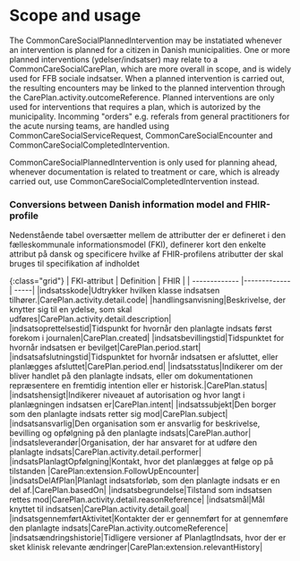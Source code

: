 <!-- StructureDefinition-KLCommonCareSocialPlannedIntervention-intro.md {% comment %}
************************************************************************************************
*                                WARNING: DO NOT EDIT THIS FILE                                *
*                                                                                              *
* This file is generated by SUSHI. Any edits you make to this file will be overwritten.        *
*                                                                                              *
* To change the contents of this file, edit the original source file at:                       *
* ig-data\input\pagecontent\StructureDefinition-KLCommonCareSocialPlannedIntervention-intro.md *
************************************************************************************************
{% endcomment %} -->
# Scope and usage
The CommonCareSocialPlannedIntervention may be instatiated whenever an intervention is planned for a citizen in Danish municipalities. One or more planned interventions (ydelser/indsatser) may relate to a CommonCareSocialCarePlan, which are more overall in scope, and is widely used for FFB sociale indsatser.
When a planned intervention is carried out, the resulting encounters may be linked to the planned intervention through the CarePlan.activity.outcomeReference. Planned interventions are only used for interventions that requires a plan, which is autorized by the municipality. Incomming "orders" e.g. referals from general practitioners for the acute nursing teams, are handled using CommonCareSocialServiceRequest, CommonCareSocialEncounter and CommonCareSocialCompletedIntervention.

CommonCareSocialPlannedIntervention is only used for planning ahead, whenever documentation is related to treatment or care, which is already carried out, use CommonCareSocialCompletedIntervention instead.

### Conversions between Danish information model and FHIR-profile

Nedenstående tabel oversætter mellem de attributter der er defineret i den fælleskommunale informationsmodel (FKI), definerer kort den enkelte attribut på dansk og specificere hvilke af FHIR-profilens atributter der skal bruges til specifikation af indholdet

{:class="grid"}
|   FKI-attribut      | Definition        | FHIR  |
| ------------- |-------------| -----|
|indsatsskode|Udtrykker hvilken klasse indsatsen tilhører.|CarePlan.activity.detail.code|
|handlingsanvisning|Beskrivelse, der knytter sig til en ydelse, som skal udføres|CarePlan.activity.detail.description|
|indsatsoprettelsestid|Tidspunkt for hvornår den planlagte indsats først forekom i journalen|CarePlan.created|
|indsatsbevillingstid|Tidspunktet for hvornår indsatsen er bevilget|CarePlan.period.start|
|indsatsafslutningstid|Tidspunktet for hvornår indsatsen er afsluttet, eller planlægges afsluttet|CarePlan.period.end|
|indsatsstatus|Indikerer om der bliver handlet på den planlagte indsats, eller om dokumentationen repræsentere en fremtidig intention eller er historisk.|CarePlan.status|
|indsatshensigt|Indikerer niveauet af autorisation og hvor langt i planlægningen indsatsen er|CarePlan.intent|
|indsatssubjekt|Den borger som den planlagte indsats retter sig mod|CarePlan.subject|
|indsatsansvarlig|Den organisation som er ansvarlig for beskrivelse, bevilling og opfølgning på den planlagte indsats|CarePlan.author|
|indsatsleverandør|Organisation, der har ansvaret for at udføre den planlagte indsats|CarePlan.activity.detail.performer|
|indsatsPlanlagtOpfølgning|Kontakt, hvor det planlægges at følge op på tilstanden |CarePlan:extension.FollowUpEncounter|
|indsatsDelAfPlan|Planlagt indsatsforløb, som den planlagte indsats er en del af.|CarePlan.basedOn|
|indsatsbegrundelse|Tilstand som indsatsen rettes mod|CarePlan.activity.detail.reasonReference|
|indsatsmål|Mål knyttet til indsatsen|CarePlan.activity.detail.goal|
|indsatsgennemførtAktivitet|Kontakter der er gennemført for at gennemføre den planlagte indsats|CarePlan.activity.outcomeReference|
|indsatsændringshistorie|Tidligere versioner af PlanlagtIndsats, hvor der er sket klinisk relevante ændringer|CarePlan:extension.relevantHistory|
